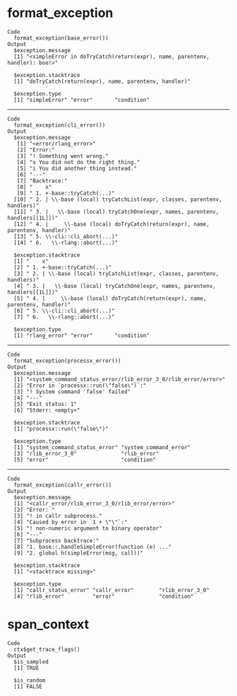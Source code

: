 # format_exception

    Code
      format_exception(base_error())
    Output
      $exception.message
      [1] "<simpleError in doTryCatch(return(expr), name, parentenv, handler): boo!>"
      
      $exception.stacktrace
      [1] "doTryCatch(return(expr), name, parentenv, handler)"
      
      $exception.type
      [1] "simpleError" "error"       "condition"
      

---

    Code
      format_exception(cli_error())
    Output
      $exception.message
       [1] "<error/rlang_error>"
       [2] "Error:"
       [3] "! Something went wrong."
       [4] "x You did not do the right thing."
       [5] "i You did another thing instead."
       [6] "---"
       [7] "Backtrace:"
       [8] "    x"
       [9] " 1. +-base::tryCatch(...)"
      [10] " 2. | \\-base (local) tryCatchList(expr, classes, parentenv, handlers)"
      [11] " 3. |   \\-base (local) tryCatchOne(expr, names, parentenv, handlers[[1L]])"
      [12] " 4. |     \\-base (local) doTryCatch(return(expr), name, parentenv, handler)"
      [13] " 5. \\-cli::cli_abort(...)"
      [14] " 6.   \\-rlang::abort(...)"
      
      $exception.stacktrace
      [1] "    x"
      [2] " 1. +-base::tryCatch(...)"
      [3] " 2. | \\-base (local) tryCatchList(expr, classes, parentenv, handlers)"
      [4] " 3. |   \\-base (local) tryCatchOne(expr, names, parentenv, handlers[[1L]])"
      [5] " 4. |     \\-base (local) doTryCatch(return(expr), name, parentenv, handler)"
      [6] " 5. \\-cli::cli_abort(...)"
      [7] " 6.   \\-rlang::abort(...)"
      
      $exception.type
      [1] "rlang_error" "error"       "condition"
      

---

    Code
      format_exception(processx_error())
    Output
      $exception.message
      [1] "<system_command_status_error/rlib_error_3_0/rlib_error/error>"
      [2] "Error in `processx::run(\"false\")`:"
      [3] "! System command 'false' failed"
      [4] "---"
      [5] "Exit status: 1"
      [6] "Stderr: <empty>"
      
      $exception.stacktrace
      [1] "processx::run(\"false\")"
      
      $exception.type
      [1] "system_command_status_error" "system_command_error"
      [3] "rlib_error_3_0"              "rlib_error"
      [5] "error"                       "condition"
      

---

    Code
      format_exception(callr_error())
    Output
      $exception.message
      [1] "<callr_error/rlib_error_3_0/rlib_error/error>"
      [2] "Error: "
      [3] "! in callr subprocess."
      [4] "Caused by error in `1 + \"\"`:"
      [5] "! non-numeric argument to binary operator"
      [6] "---"
      [7] "Subprocess backtrace:"
      [8] "1. base::.handleSimpleError(function (e) ..."
      [9] "2. global h(simpleError(msg, call))"
      
      $exception.stacktrace
      [1] "<stacktrace missing>"
      
      $exception.type
      [1] "callr_status_error" "callr_error"        "rlib_error_3_0"
      [4] "rlib_error"         "error"              "condition"
      

# span_context

    Code
      ctx$get_trace_flags()
    Output
      $is_sampled
      [1] TRUE
      
      $is_random
      [1] FALSE
      

